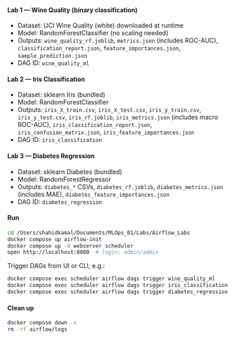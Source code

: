 #### Lab 1 — Wine Quality (binary classification)
- Dataset: UCI Wine Quality (white) downloaded at runtime
- Model: RandomForestClassifier (no scaling needed)
- Outputs: `wine_quality_rf.joblib`, `metrics.json` (includes ROC-AUC), `classification_report.json`, `feature_importances.json`, `sample_prediction.json`
- DAG ID: `wine_quality_ml`

#### Lab 2 — Iris Classification
- Dataset: sklearn Iris (bundled)
- Model: RandomForestClassifier
- Outputs: `iris_X_train.csv`, `iris_X_test.csv`, `iris_y_train.csv`, `iris_y_test.csv`, `iris_rf.joblib`, `iris_metrics.json` (includes macro ROC-AUC), `iris_classification_report.json`, `iris_confusion_matrix.json`, `iris_feature_importances.json`
- DAG ID: `iris_classification`

#### Lab 3 — Diabetes Regression
- Dataset: sklearn Diabetes (bundled)
- Model: RandomForestRegressor
- Outputs: `diabetes_*` CSVs, `diabetes_rf.joblib`, `diabetes_metrics.json` (includes MAE), `diabetes_feature_importances.json`
- DAG ID: `diabetes_regression`

#### Run
```bash
cd /Users/shahidkamal/Documents/MLOps_01/Labs/Airflow_Labs
docker compose up airflow-init
docker compose up -d webserver scheduler
open http://localhost:8080  # login: admin/admin
```
Trigger DAGs from UI or CLI, e.g.:
```bash
docker compose exec scheduler airflow dags trigger wine_quality_ml
docker compose exec scheduler airflow dags trigger iris_classification
docker compose exec scheduler airflow dags trigger diabetes_regression
```

#### Clean up
```bash
docker compose down -v
rm -rf airflow/logs
```
